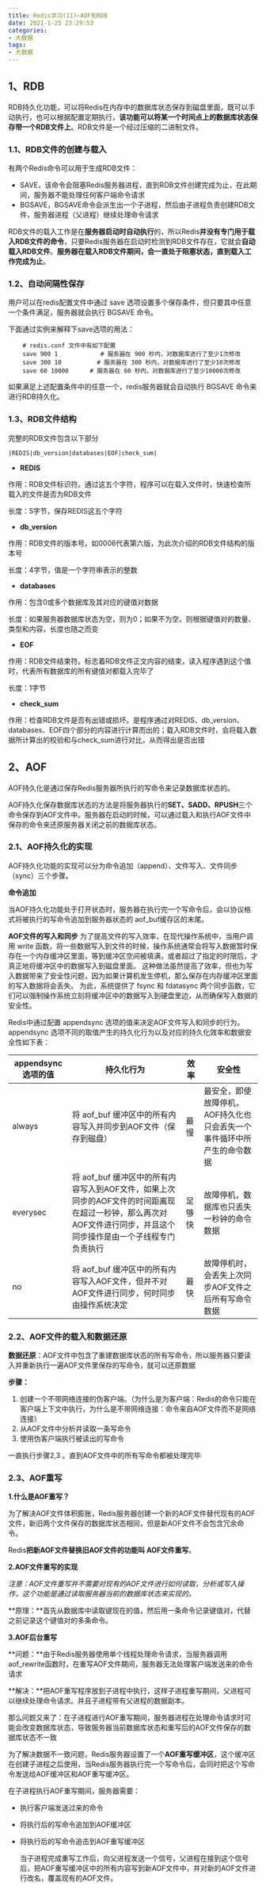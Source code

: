 ```yaml
---
title: Redis学习(11)—AOF和RDB
date: 2021-1-25 23:29:53
categories:
- 大数据
tags:
- 大数据
---
```


## 1、RDB

 RDB持久化功能，可以将Redis在内存中的数据库状态保存到磁盘里面，既可以手动执行，也可以根据配置定期执行，**该功能可以将某一个时间点上的数据库状态保存带一个RDB文件上**。RDB文件是一个经过压缩的二进制文件。

### 1.1、RDB文件的创建与载入

有两个Redis命令可以用于生成RDB文件：

- SAVE，该命令会阻塞Redis服务器进程，直到RDB文件创建完成为止，在此期间，服务器不能处理任何客户端命令请求
- BGSAVE，BGSAVE命令会派生出一个子进程，然后由子进程负责创建RDB文件，服务器进程（父进程）继续处理命令请求

 RDB文件的载入工作是在**服务器启动时自动执行**的，所以Redis**并没有专门用于载入RDB文件的命令**，只要Redis服务器在启动时检测到RDB文件存在，它就会**自动载入RDB文件**。**服务器在载入RDB文件期间，会一直处于阻塞状态，直到载入工作完成为止**。

### 1.2、自动间隔性保存

用户可以在redis配置文件中通过 save 选项设置多个保存条件，但只要其中任意一个条件满足，服务器就会执行 BGSAVE 命令。

下面通过实例来解释下save选项的用法：



```shell
    # redis.conf 文件中有如下配置    
    save 900 1            # 服务器在 900 秒内，对数据库进行了至少1次修改
    save 300 10          # 服务器在 300 秒内，对数据库进行了至少10次修改
    save 60 10000      # 服务器在 60 秒内，对数据库进行了至少10000次修改
```

如果满足上述配置条件中的任意一个，redis服务器就会自动执行 BGSAVE 命令来进行RDB持久化。

### 1.3、RDB文件结构

完整的RDB文件包含以下部分



```shell
|REDIS|db_version|databases|EOF|check_sum|
```

- **REDIS**

作用：RDB文件标识符。通过这五个字符，程序可以在载入文件时，快速检查所载入的文件是否为RDB文件

长度：5字节，保存REDIS这五个字符

- **db_version**

作用：RDB文件的版本号。如0006代表第六版，为此次介绍的RDB文件结构的版本号

长度：4字节，值是一个字符串表示的整数

- **databases**

作用：包含0或多个数据库及其对应的键值对数据

长度：如果服务器数据库状态为空，则为0；如果不为空，则根据键值对的数量、类型和内容，长度也随之而变

- **EOF**

作用：RDB文件结束符。标志着RDB文件正文内容的结束，读入程序遇到这个值时，代表所有数据库的所有键值对都载入完毕了

长度：1字节

- **check_sum**

作用：检查RDB文件是否有出错或损坏。是程序通过对REDIS、db_version、databases、EOF四个部分的内容进行计算而出的；载入RDB文件时，会将载入数据所计算出的校验和与check_sum进行对比，从而得出是否出错

## 2、AOF

AOF持久化是通过保存Redis服务器所执行的写命令来记录数据库状态的。

AOF持久化保存数据库状态的方法是将服务器执行的**SET、SADD、RPUSH**三个命令保存到AOF文件中。服务器在启动的时候，可以通过载入和执行AOF文件中保存的命令来还原服务器关闭之前的数据库状态。

### 2.1、AOF持久化的实现

AOF持久化功能的实现可以分为命令追加（append）、文件写入、文件同步（sync）三个步骤。

**命令追加**

当AOF持久化功能处于打开状态时，服务器在执行完一个写命令后，会以协议格式将被执行的写命令追加到服务器状态的 aof_buf缓存区的末尾。

**AOF文件的写入和同步**
为了提高文件的写入效率，在现代操作系统中，当用户调用 write 函数，将一些数据写入到文件的时候，操作系统通常会将写入数据暂时保存在一个内存缓冲区里面，等到缓冲区空间被填满，或者超过了指定的时限后，才真正地将缓冲区中的数据写入到磁盘里面。
这种做法虽然提高了效率，但也为写入数据带来了安全性问题，因为如果计算机发生停机，那么保存在内存缓冲区里面的写入数据将会丢失。
为此，系统提供了 fsync 和 fdatasync 两个同步函数，它们可以强制操作系统立刻将缓冲区中的数据写入到硬盘里边，从而确保写入数据的安全性。

Redis中通过配置 appendsync 选项的值来决定AOF文件写入和同步的行为。
appendsync 选项不同的取值产生的持久化行为以及对应的持久化效率和数据安全性如下表：

| appendsync选项的值 | 持久化行为                                                   | 效率   | 安全性                                                       |
| ------------------ | ------------------------------------------------------------ | ------ | ------------------------------------------------------------ |
| always             | 将 aof_buf 缓冲区中的所有内容写入并同步到AOF文件（保存到磁盘） | 最慢   | 最安全，即使故障停机，AOF持久化也只会丢失一个事件循环中所产生的命令数据 |
| everysec           | 将 aof_buf 缓冲区中的所有内容写入到AOF文件，如果上次同步的AOF文件的时间距离现在超过一秒钟，那么再次对AOF文件进行同步，并且这个同步操作是由一个子线程专门负责执行 | 足够快 | 故障停机，数据库也只丢失一秒钟的命令数据                     |
| no                 | 将 aof_buf 缓冲区中的所有内容写入AOF文件，但并不对AOF文件进行同步，何时同步由操作系统决定 | 最快   | 故障停机时，会丢失上次同步AOF文件之后所有写命令数据          |

### 2.2、AOF文件的载入和数据还原

**数据还原**：AOF文件中包含了重建数据库状态的所有写命令，所以服务器只要读入并重新执行一遍AOF文件里保存的写命令，就可以还原数据

**步骤：**

1. 创建一个不带网络连接的伪客户端。（为什么是为客户端：Redis的命令只能在客户端上下文中执行，为什么是不带网络连接：命令来自AOF文件而不是网络连接）
2. 从AOF文件中分析并读取一条写命令
3. 使用伪客户端执行被读出的写命令

一直执行步骤2,3 。直到AOF文件中的所有写命令都被处理完毕

### 2.3、AOF重写

**1.什么是AOF重写？**

为了解决AOF文件体积膨胀，Redis服务器创建一个新的AOF文件替代现有的AOF文件，新旧两个文件保存的数据库状态相同，但是新AOF文件不会包含冗余命令。

Redis**把新AOF文件替换旧AOF文件的功能叫 AOF文件重写**。

**2.AOF文件重写的实现**

*注意：AOF文件重写并不需要对现有的AOF文件进行如何读取，分析或写入操作，这个功能是通过读取服务器当前的数据库状态来实现的。*

**原理：**首先从数据库中读取键现在的值，然后用一条命令记录键值对，代替之前记录这个键值对的多条命令。

**3.AOF后台重写**

**问题：**由于Redis服务器使用单个线程处理命令请求，当服务器调用aof_rewrite函数时，在重写AOF文件期间，服务器无法处理客户端发送来的命令请求

**解决：**把AOF重写程序放到子进程中执行，这样子进程重写期间，父进程可以继续处理命令请求。并且子进程带有父进程的数据副本。

那么问题又来了：在子进程进行AOF重写期间，服务器进程在处理命令请求时可能会改变数据库状态，导致服务器当前数据库状态和重写后的AOF文件保存的数据库状态不一致

为了解决数据不一致问题，Redis服务器设置了一个**AOF重写缓冲区**，这个缓冲区在创建子进程之后使用，当Redis服务器执行完一个写命令后，会同时把这个写命令发送给AOF缓冲区和AOF重写缓冲区。

在子进程执行AOF重写期间，服务器需要：

- 执行客户端发送过来的命令

- 将执行后的写命令追加到AOF缓冲区

- 将执行后的写命令追击到AOF重写缓冲区

  当子进程完成重写工作后，向父进程发送一个信号，父进程在接到这个信号后，把AOF重写缓冲区中的所有内容写到新AOF文件中，并对新的AOF文件进行改名，覆盖现有的AOF文件。